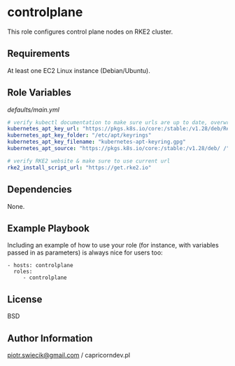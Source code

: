 controlplane
=========

This role configures control plane nodes on RKE2 cluster.

Requirements
------------

At least one EC2 Linux instance (Debian/Ubuntu).

Role Variables
--------------

_defaults/main.yml_
```yaml
# verify kubectl documentation to make sure urls are up to date, overwrite if needed
kubernetes_apt_key_url: "https://pkgs.k8s.io/core:/stable:/v1.28/deb/Release.key"
kubernetes_apt_key_folder: "/etc/apt/keyrings"
kubernetes_apt_key_filename: "kubernetes-apt-keyring.gpg"
kubernetes_apt_source: "https://pkgs.k8s.io/core:/stable:/v1.28/deb/ /"

# verify RKE2 website & make sure to use current url
rke2_install_script_url: "https://get.rke2.io"
```

Dependencies
------------

None.

Example Playbook
----------------

Including an example of how to use your role (for instance, with variables passed in as parameters) is always nice for users too:

    - hosts: controlplane
      roles:
         - controlplane

License
-------

BSD

Author Information
------------------

piotr.swiecik@gmail.com / capricorndev.pl
